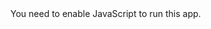 <!doctype html><html lang="en"><head><meta charset="utf-8"/><link rel="stylesheet" href="https://stackpath.bootstrapcdn.com/font-awesome/4.7.0/css/font-awesome.min.css" media="screen"><meta name="viewport" content="width=device-width,initial-scale=1"/><meta name="theme-color" content="#000000"/><base href="/"><meta name="description" content="developer portfolio"/><meta name="keyword" content="portfolio, javascript, developer, frontend, react, dev, front-end, tech, programmer"><title>Developer Portfolio</title><script defer="defer" src="/static/js/main.70c92ec6.js"></script><link href="/static/css/main.b01ef66b.css" rel="stylesheet"></head><body><noscript>You need to enable JavaScript to run this app.</noscript><div id="root"></div></body></html>

